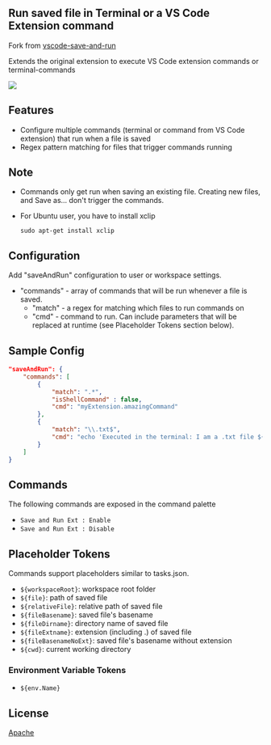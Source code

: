 ## Run saved file in Terminal or a VS Code Extension command

Fork from [vscode-save-and-run](https://github.com/wk-j/vscode-save-and-run)

Extends the original extension to execute VS Code extension commands or terminal-commands 

![](https://github.com/wk-j/vscode-save-and-run/raw/master/images/save-and-run.png)

## Features

- Configure multiple commands (terminal or command from VS Code extension) that run when a file is saved
- Regex pattern matching for files that trigger commands running

## Note

- Commands only get run when saving an existing file. Creating new files, and Save as... don't trigger the commands.
- For Ubuntu user, you have to install xclip

  ```
  sudo apt-get install xclip
  ```

## Configuration

Add "saveAndRun" configuration to user or workspace settings.

- "commands" - array of commands that will be run whenever a file is saved.
  - "match" - a regex for matching which files to run commands on
  - "cmd" - command to run. Can include parameters that will be replaced at runtime (see Placeholder Tokens section below).

## Sample Config

```json
"saveAndRun": {
	"commands": [
		{
			"match": ".*",
			"isShellCommand" : false,
			"cmd": "myExtension.amazingCommand"
		},
		{
			"match": "\\.txt$",
			"cmd": "echo 'Executed in the terminal: I am a .txt file ${file}.'"
		}
	]
}
```

## Commands

The following commands are exposed in the command palette

- `Save and Run Ext : Enable`
- `Save and Run Ext : Disable`

## Placeholder Tokens

Commands support placeholders similar to tasks.json.

- `${workspaceRoot}`: workspace root folder
- `${file}`: path of saved file
- `${relativeFile}`: relative path of saved file
- `${fileBasename}`: saved file's basename
- `${fileDirname}`: directory name of saved file
- `${fileExtname}`: extension (including .) of saved file
- `${fileBasenameNoExt}`: saved file's basename without extension
- `${cwd}`: current working directory

### Environment Variable Tokens

- `${env.Name}`

## License

[Apache](https://github.com/wk-j/vscode-save-and-run/blob/master/LICENSE)
